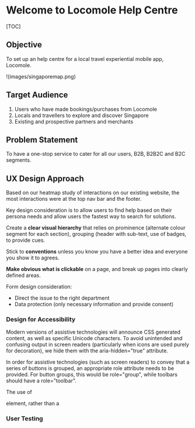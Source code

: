 # Welcome to Locomole Help Centre

[TOC]

<!-- @import "[TOC]" {cmd="toc" depthFrom=1 depthTo=6 orderedList=false} -->

## **Objective**

To set up an help centre for a local travel experiential mobile app, Locomole. 

!(images/singaporemap.png)

## **Target Audience**

1. Users who have made bookings/purchases from Locomole
2. Locals and travellers to explore and discover Singapore
3. Existing and prospective partners and merchants 

## **Problem Statement**

To have a one-stop service to cater for all our users, B2B, B2B2C and B2C segments. 

## **UX Design Approach**
Based on our heatmap study of interactions on our existing website, the most interactions were at the top nav bar and the footer. 

Key design consideration is to allow users to find help based on their persona needs and allow users the fastest way to search for solutions. 

Create a **clear visual hierarchy** that relies on prominence (alternate colour segment for each section), grouping (header with sub-text, use of badges, to provide cues.

Stick to **conventions** unless you know you have a better idea and everyone you show it to agrees.

**Make obvious what is clickable** on a page, and break up pages into clearly defined areas.

Form design consideration:
- Direct the issue to the right department
- Data protection (only necessary information and provide consent)



### **Design for Accessibility**

Modern versions of assistive technologies will announce CSS generated content, as well as specific Unicode characters. To avoid unintended and confusing output in screen readers (particularly when icons are used purely for decoration), we hide them with the aria-hidden="true" attribute.

In order for assistive technologies (such as screen readers) to convey that a series of buttons is grouped, an appropriate role attribute needs to be provided. For button groups, this would be role="group", while toolbars should have a role="toolbar".

The use of <nav> element, rather than a <div>



### **User Testing**